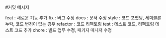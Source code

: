#커밋 메시지

feat : 새로운 기능 추가
fix : 버그 수정
docs : 문서 수정
style : 코드 포맷팅, 세미콜론 누락, 코드 변경이 없는 경우
refactor : 코드 리펙토링
test : 테스트 코드, 리펙토링 테스트 코드 추가
chore : 빌드 업무 수정, 패키지 매니저 수정
